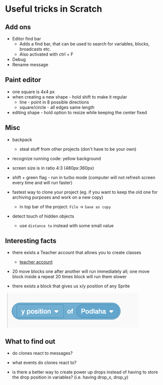 # Useful tricks in Scratch

## Add ons

- Editor find bar
  - Adds a find bar, that can be used to search for variables, blocks, broadcasts etc.
  - Also activated with ctrl + F
- Debug
- Rename message

## Paint editor

- one square is 4x4 px
- when creating a new shape - hold shift to make it regular
  - line - point in 8 possible directions
  - square/circle - all edges same length
- editing shape - hold option to resize while keeping the center fixed

## Misc

- backpack
  - steal stuff from other projects (don't have to be your own)

- recognize running code: yellow background

- screen size is in ratio 4:3 (480px:360px)

- shift + green flag - run in turbo mode (computer will not refresh screen every time and will run faster)

- fastest way to clone your project (eg. if you want to keep the old one for archiving purposes and work on a new copy)
  - in top bar of the project: `File` -> `Save as copy`

- detect touch of hidden objects
  - use `distance to` instead with some small value

## Interesting facts

- there exists a Teacher account that allows you to create classes
  - [teacher account](https://scratch.mit.edu/educators#teacher-accounts)

- 20 move blocks one after another will run immediately all; one move block inside a repeat 20 times block will run them slower

- there exists a block that gives us x/y position of any Sprite

![y_pos_sprite](Resources/y_pos_sprite.png)

## What to find out

- do clones react to messages?
  
- what events do clones react to?

- is there a better way to create power up drops instead of having to store the drop position in variables? (i.e. having drop_x, drop_y)